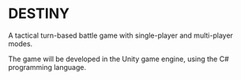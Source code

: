 # DESTINY
A tactical turn-based battle game with single-player and multi-player modes.

The game will be developed in the Unity game engine, using the C# programming language.
